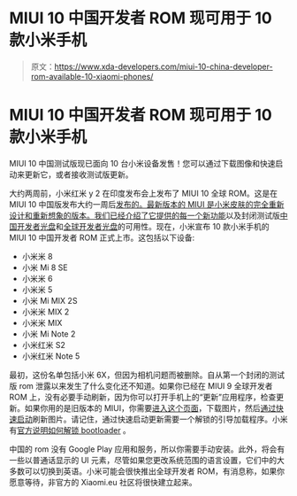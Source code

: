 # MIUI 10 中国开发者 ROM 现可用于 10 款小米手机

> 原文：<https://www.xda-developers.com/miui-10-china-developer-rom-available-10-xiaomi-phones/>

# MIUI 10 中国开发者 ROM 现可用于 10 款小米手机

MIUI 10 中国测试版现已面向 10 台小米设备发售！您可以通过下载图像和快速启动来更新它，或者接收测试版更新。

大约两周前，小米红米 y 2 在印度发布会上发布了 MIUI 10 全球 ROM。这是在 MIUI 10 中国版发布大约一周后[发布的。最新版本的 MIUI 是小米皮肤的完全重新设计和重新想象的版本。](https://www.xda-developers.com/miui-10-announcement-ai-features/)[我们已经介绍了它提供的每一个新功能](https://www.xda-developers.com/xiaomi-miui-10-global-beta-features/)以及封闭测试版[中国开发者光盘](https://www.xda-developers.com/miui-10-xiaomi-mi-mix-2s-xiaomi-mi-6-xiaomi-redmi-note-5-pro/)和[全球开发者光盘](https://www.xda-developers.com/install-miui-10-xiaomi-redmi-note-5-pro-xiaomi-mi-mix-2-xiaomi-mi-6/)的可用性。现在，小米宣布 10 款小米手机的 MIUI 10 中国开发者 ROM 正式上市。这包括以下设备:

*   小米米 8
*   小米 Mi 8 SE
*   小米米 6
*   小米米 5
*   小米 Mi MIX 2S
*   小米米 MIX 2
*   小米米 MIX
*   小米 Mi Note 2
*   小米红米 S2
*   小米红米 Note 5

最初，这份名单包括小米 6X，但因为相机问题而被删除。自从第一个封闭的测试版 rom 泄露以来发生了什么变化还不知道。如果你已经在 MIUI 9 全球开发者 ROM 上，没有必要手动刷新，因为你可以打开手机上的“更新”应用程序，检查更新。如果你用的是旧版本的 MIUI，你需要[进入这个页面](http://en.miui.com/thread-2927450-1-1.html)，下载图片，然后[通过快速启动](http://en.miui.com/a-234.html)刷新图片。请记住，通过快速启动更新需要一个解锁的引导加载程序。小米有[官方说明如何解锁 bootloader](http://en.miui.com/thread-410945-1-1.html) 。

中国的 rom 没有 Google Play 应用和服务，所以你需要手动安装。此外，将会有一些以普通话显示的 UI 元素，尽管如果您更改系统范围的语言设置，它们中的大多数可以切换到英语。小米可能会很快推出全球开发者 ROM，有消息称，如果你愿意等待，非官方的 Xiaomi.eu 社区将很快建立起来。